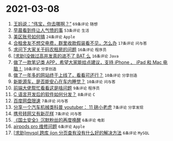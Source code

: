# 2021-03-08

1. [王妈说：“伟宝，你去哪啊？”](https://www.v2ex.com/t/759427) `69条评论` `随想`
1. [早晨看到件让人气愤的事](https://www.v2ex.com/t/759433) `53条评论` `生活`
1. [美区账号如何搞](https://www.v2ex.com/t/759477) `24条评论` `Apple`
1. [合租舍友不想交电费，群里收款假装看不见，怎么办](https://www.v2ex.com/t/759451) `17条评论` `问与答`
1. [求问下大家关于码农租房的问题](https://www.v2ex.com/t/759510) `16条评论` `程序员`
1. [[求助]没做过高并发真的进不了 BAT 么](https://www.v2ex.com/t/759491) `16条评论` `Java`
1. [做了一款笔记类 APP，希望大家能给点建议，支持 iPhone 、 iPad 和 Mac 电脑！](https://www.v2ex.com/t/759488) `10条评论` `分享创造`
1. [做了一年多的网站终于上线了，看看可还行？](https://www.v2ex.com/t/759469) `10条评论` `分享创造`
1. [新能源车，是否能安心在车内睡觉？](https://www.v2ex.com/t/759466) `10条评论` `问与答`
1. [前端大佬帮忙看看这是啥问题](https://www.v2ex.com/t/759441) `9条评论` `程序员`
1. [C 语言开发后的软件如何分发？](https://www.v2ex.com/t/759493) `8条评论` `C`
1. [百度网盘限速](https://www.v2ex.com/t/759481) `7条评论` `问与答`
1. [分享一个汽车机械类科普 youtuber： 11 磅小老虎](https://www.v2ex.com/t/759448) `7条评论` `分享发现`
1. [携号转网又有新花样](https://www.v2ex.com/t/759430) `7条评论` `问与答`
1. [《国土安全》沉默粉丝的再度唤醒](https://www.v2ex.com/t/759483) `6条评论` `电影`
1. [airpods pro 维修问题](https://www.v2ex.com/t/759471) `6条评论` `Apple`
1. [[求助]mysql 跨库 jion 分页查有没有什么好的解决方法](https://www.v2ex.com/t/759444) `6条评论` `MySQL`
